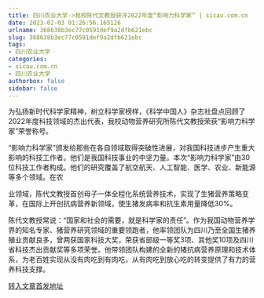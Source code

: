 ```yaml
---
title: 四川农业大学->我校陈代文教授获评2022年度“影响力科学家” | sicau.com.cn
date: 2023-02-03 01:26:56.165126
urlname: 368638b3ec77c0591def9a2dfb621ebc
slug: 368638b3ec77c0591def9a2dfb621ebc
tags: 
- 四川农业大学
categories:
- sicau.com.cn
- 四川农业大学
authorbox: false
sidebar: false
---
```

为弘扬新时代科学家精神，树立科学家榜样，《科学中国人》杂志社盘点回顾了2022年度科技领域的杰出代表，我校动物营养研究所陈代文教授荣获“影响力科学家”荣誉称号。

“影响力科学家”颁发给那些在各自领域取得突破性进展，对我国科技进步产生重大影响的科技工作者。他们是我国科技事业的中坚力量。本次“影响力科学家”由30位科技工作者构成。他们的研究覆盖了航空航天、人工智能、医学、农业、新能源等多个领域。在农
<!--more-->
业领域，陈代文教授首创母子一体全程化系统营养技术，实现了生猪营养策略变革，在国际上开创抗病营养新领域，使生猪发病率和抗生素用量降低30%。

陈代文教授常说：“国家和社会的需要，就是科学家的责任”。作为我国动物营养学界的知名专家、猪营养研究领域的重要领跑者，他率领团队为四川乃至全国生猪养殖业贡献良多，曾两获国家科技大奖，荣获省部级一等奖3项、其他奖10项及四川省科技杰出贡献奖等多项荣誉。他带领团队构建的全新的猪抗病营养原理和技术体系，为老百姓实现从没有肉吃到有肉吃，从有肉吃到放心吃的转变提供了有力的营养科技支撑。



[转入文章首发地址](https://news.sicau.edu.cn/info/1078/70926.htm)